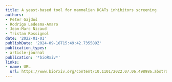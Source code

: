 ```yaml
---
title: A yeast-based tool for mammalian DGATs inhibitors screening
authors:
- Peter Gajdoš
- Rodrigo Ledesma-Amaro
- Jean-Marc Nicaud
- Tristan Rossignol
date: '2022-01-01'
publishDate: '2024-09-16T15:49:42.735589Z'
publication_types:
- article-journal
publication: '*bioRxiv*'
links:
- name: URL
  url: https://www.biorxiv.org/content/10.1101/2022.07.06.498986.abstract
---
```

